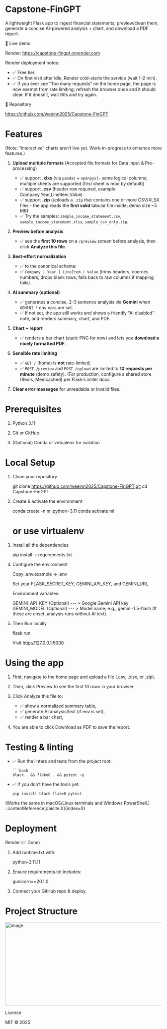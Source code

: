 Capstone‑FinGPT
===============

A lightweight Flask app to ingest financial statements, preview/clean them, generate a concise AI-powered analysis + chart, and download a PDF report.

🚀 Live demo

Render: https://capstone-fingpt.onrender.com

Render deployment notes:
- ✅   Free tier.
- ✅   On first visit after idle, Render cold-starts the service (wait 1–2 min).
- ✅   If you ever see “Too many requests” on the home page, the page is now exempt from rate limiting; refresh the browser once and it should clear. If it doesn’t, wait 60s and try again.


📘 Repository

https://github.com/weeinn2025/Capstone-FinGPT


Features
========
(Note: “interactive” charts aren’t live yet.  Work-in-progress to enhance more features.)

1.   **Upload multiple formats**
     (Accepted file formats for Data Input & Pre-processing)
     - ✅  support **.xlxs**  (via `pandas` + `openpyxl`- same logical columns; multiple sheets are supported (first sheet is read by default))
     - ✅  support **.csv**   (header row required, example: Company,Year,LineItem,Value)
     - ✅  support **.zip**   (uploads a `.zip` that contains one or more CSV/XLSX files - the app reads the **first valid** tabular file inside; demo size ~5 MB)
     - ✅  Try the samples:   `sample_income_statement.csv`, `sample_income_statement.xlsx`, `sample_csv_only.zip`.

3.   **Preview before analysis**
     - ✅  see the **first 10 rows** on a `/preview` screen before analysis, then click **Analyze this file**.

4.   **Best-effort normalization**
     - ✅  to the canonical schema:  
     - ✅  `Company | Year | LineItem | Value` (trims headers, coerces numbers, drops blank rows; falls back to raw columns if mapping fails).
 
5.   **AI summary (optional)**
     - ✅  generates a concise, 2–3 sentence analysis via **Gemini** when `GEMINI_*` env vars are set.
     - ✅  If not set, the app still works and shows a friendly “AI disabled” note, and renders summary, chart, and PDF.

6.   **Chart + report**
     - ✅  renders a bar chart (static PNG for now) and lets you **download a nicely formatted PDF**.

7.   **Sensible rate limiting**
     - ✅  `GET /` (home) is **not** rate-limited;  
     - ✅  `POST /preview` and `POST /upload` are limited to **10 requests per minute** (demo safety).
          (For production, configure a shared store (Redis, Memcached) per Flask-Limiter docs.  

8.   **Clear error messages** for unreadable or invalid files.


Prerequisites
=============

1.   Python 3.11

2.   Git or GitHub

3.   (Optional) Conda or virtualenv for isolation


Local Setup
===========

1.   Clone your repository

     git clone https://github.com/weeinn2025/Capstone-FinGPT.git
     cd Capstone-FinGPT

2.   Create & activate the environment

     conda create -n ml python=3.11
     conda activate ml
     # or use virtualenv

3.   Install all the dependencies

     pip install -r requirements.txt

4.   Configure the environment

     Copy .env.example → .env

     Set your FLASK_SECRET_KEY, GEMINI_API_KEY, and GEMINI_URL.

     Environment variables:
     
     GEMINI_API_KEY	(Optional)  --- >  Google Gemini API key
     GEMINI_MODEL	(Optional)  --- >  Model name; e.g., gemini-1.5-flash
     (If these are unset, analysis runs without AI text).

6.   Then Run locally

     flask run

     Visit http://127.0.0.1:5000


Using the app
=============

1.   First, navigate to the home page and upload a file (.csv, .xlsx, or .zip).

2.   Then, click Preview to see the first 10 rows in your browser.

3.   Click Analyze this file to:
     - ✅   show a normalized summary table,
     - ✅   generate AI analysis/text (if env is set),
     - ✅   render a bar chart,

4.   You are able to click Download as PDF to save the report.


Testing & linting
=================
- ✅   Run the linters and tests from the project root:

      ```bash
      black . && flake8 . && pytest -q

- ✅   If you don’t have the tools yet:
      
      pip install black flake8 pytest

(Works the same in macOS/Linux terminals and Windows PowerShell.)
::contentReference[oaicite:0]{index=0}


Deployment
==========
Render (✅ Done)

1.   Add runtime.txt with:

     python-3.11.11

2.   Ensure requirements.txt includes:

     gunicorn==20.1.0

3.   Connect your GitHub repo & deploy.


Project Structure
=================

<img width="756" height="267" alt="image" src="https://github.com/user-attachments/assets/935e3aa1-a01d-4b04-9490-645c9f6ad5ec" />


License

MIT © 2025

